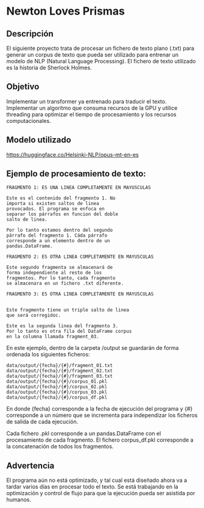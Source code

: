 # Newton Loves Prismas

## Descripción

El siguiente proyecto trata de procesar un fichero de texto plano (.txt) para generar un corpus de texto que pueda ser utilizado para entrenar un modelo de NLP (Natural Language Processing). El fichero de texto utilizado es la historia de Sherlock Holmes.

## Objetivo

Implementar un transformer ya entrenado para traducir el texto. Implementar un algoritmo que consuma recursos de la GPU y utilice threading para optimizar el tiempo de procesamiento y los recursos computacionales.

## Modelo utilizado

https://huggingface.co/Helsinki-NLP/opus-mt-en-es

## Ejemplo de procesamiento de texto:

```
FRAGMENTO 1: ES UNA LINEA COMPLETAMENTE EN MAYUSCULAS

Este es el contenido del fragmento 1. No
importa si existen saltos de linea
provocados. El programa se enfoca en
separar los párrafos en funcion del doble
salto de linea.

Por lo tanto estamos dentro del segundo
párrafo del fragmento 1. Cáda párrafo
corresponde a un elemento dentro de un
pandas.DataFrame.

FRAGMENTO 2: ES OTRA LINEA COMPLETAMENTE EN MAYUSCULAS

Este segundo fragmenta se almacenará de
forma independiente al resto de los
fragmentos. Por lo tanto, cada fragmento
se almacenara en un fichero .txt diferente.

FRAGMENTO 3: ES OTRA LINEA COMPLETAMENTE EN MAYUSCULAS


Este fragmento tiene un triple salto de linea
que será corregidoc.

Este es la segunda linea del fragmento 3.
Por lo tanto es otra fila del DataFrame corpus
en la columna llamada fragment_03.
```

En este ejemplo, dentro de la carpeta /output se guardarán de forma ordenada los siguientes ficheros:

```
data/output/{fecha}/{#}/fragment_01.txt
data/output/{fecha}/{#}/fragment_02.txt
data/output/{fecha}/{#}/fragment_03.txt
data/output/{fecha}/{#}/corpus_01.pkl
data/output/{fecha}/{#}/corpus_02.pkl
data/output/{fecha}/{#}/corpus_03.pkl
data/output/{fecha}/{#}/corpus_df.pkl
```

En donde {fecha} corresponde a la fecha de ejecución del programa y {#} corresponde a un número que se incrementa para independizar los ficheros de salida de cada ejecución.

Cada fichero .pkl corresponde a un pandas.DataFrame con el procesamiento de cada fragmento. El fichero corpus_df.pkl corresponde a la concatenación de todos los fragmentos.

## Advertencia

El programa aún no está optimizado, y tal cual está diseñado ahora va a tardar varios días en procesar todo el texto.
Se está trabajando en la optimización y control de flujo para que la ejecución pueda ser asistida por humanos.
